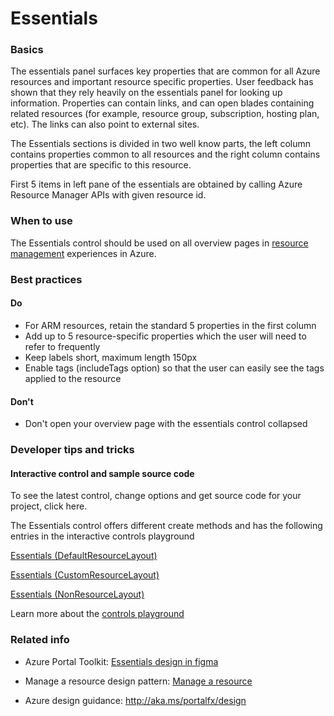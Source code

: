 ﻿# Essentials

 
<a name="basics"></a>
### Basics
The essentials panel surfaces key properties that are common for all Azure resources and important resource specific properties. User feedback has shown that they rely heavily on the essentials panel for looking up information. Properties can contain links, and can open blades containing related resources (for example, resource group, subscription, hosting plan, etc). The links can also point to external sites.

The Essentials sections is divided in two well know parts, the left column contains properties common to all resources and the right column contains properties that are specific to this resource.

First 5 items in left pane of the essentials are obtained by calling Azure Resource Manager APIs with given resource id.



<!-- TODO get an IMAGE to embed here -->

<!-- TODO get an SAMPLE CODE to embed here -->

 
<a name="when-to-use"></a>
### When to use
The Essentials control should be used on all overview pages in [resource management](http://aka.ms/portalfx/designpatterns/resourcemanage) experiences in Azure.


 
<a name="best-practices"></a>
### Best practices

<a name="best-practices-do"></a>
#### Do

* For ARM resources, retain the standard 5 properties in the first column
* Add up to 5 resource-specific properties which the user will need to refer to frequently
* Keep labels short, maximum length 150px
* Enable tags (includeTags option) so that the user can easily see the tags applied to the resource


<a name="best-practices-don-t"></a>
#### Don&#39;t

* Don't open your overview page with the essentials control collapsed



 
<a name="developer-tips-and-tricks"></a>
### Developer tips and tricks



<a name="developer-tips-and-tricks-interactive-control-and-sample-source-code"></a>
#### Interactive control and sample source code
To see the latest control, change options and get source code for your project, click here.

The Essentials control offers different create methods and has the following entries in the interactive controls playground

<a href="https://ms.portal.azure.com/?Microsoft_Azure_Playground=true#blade/Microsoft_Azure_Playground/ControlsIndexBlade/Essentials_createDefaultResourceLayout_Playground" target="_blank">Essentials (DefaultResourceLayout)</a>

<a href="https://ms.portal.azure.com/?Microsoft_Azure_Playground=true#blade/Microsoft_Azure_Playground/ControlsIndexBlade/Essentials_createCustomResourceLayout_Playground" target="_blank">Essentials (CustomResourceLayout)</a>

<a href="https://ms.portal.azure.com/?Microsoft_Azure_Playground=true#blade/Microsoft_Azure_Playground/ControlsIndexBlade/Essentials_createNonResourceLayout_Playground" target="_blank">Essentials (NonResourceLayout)</a>

Learn more about the [controls playground](./top-extensions-controls-playground.md)


 
<a name="related-info"></a>
### Related info

* Azure Portal Toolkit: <a href="https://www.figma.com/file/Bwn8rmUOYtnPRwA3JoQTBn/Azure-Portal-Toolkit?node-id=3410%3A7668" target="_blank">Essentials design in figma</a>

* Manage a resource design pattern: [Manage a resource](http://aka.ms/portalfx/designpatterns/resourcemanage)

* Azure design guidance:  http://aka.ms/portalfx/design



